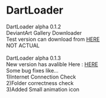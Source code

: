 # DartLoader
DartLoader alpha 0.1.2 <br />
DeviantArt Gallery Downloader <br />
Test version can download from <a href="https://mega.nz/#!Cw1zjZKB!8ZPIkQnPbF-ZD23zrcZ1l5Re80AnGtgn-bBjDMfFjmo">HERE</a> <br />
NOT ACTUAL <br />
<br />
DartLoader alpha 0.1.3 <br />
New version has avalible Here : <a href="https://mega.nz/#!y99HGbRD!Fh1itJA0GhWfPCS8RH8iWSZ76YoYnzAQQTgoIKIORkY">HERE</a> <br />
Some bug fixes like... <br />
1)Internet Connection Check <br />
2)Folder correctness check <br />
3)Added Small animation icon <br />
